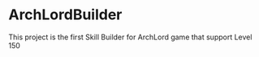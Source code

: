 # ArchLordBuilder

This project is the first Skill Builder for ArchLord game that support Level 150
